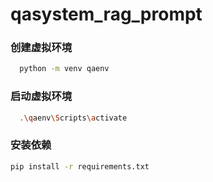 # qasystem_rag_prompt
### 创建虚拟环境
 ```sh
   python -m venv qaenv  
   ```
### 启动虚拟环境
 ```sh
   .\qaenv\Scripts\activate
   ```
### 安装依赖
```sh
pip install -r requirements.txt
```

